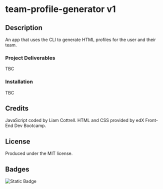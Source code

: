 # team-profile-generator v1

## Description
An app that uses the CLI to generate HTML profiles for the user and their team.

### Project Deliverables
<!-- - Used financial records stored in an array
- Wrote code to calculate the:
  - Total number of months -->
TBC

### Installation
<!-- No installation required. -->
TBC

<!-- ### Usage
The webpage can be viewed at https://lico27.github.io/calendar-app and the JavaScript can be viewed in the repository at /script.js.

### Screenshot
![Screenshot of completed project](/screenshot.png) -->

## Credits
JavaScript coded by Liam Cottrell. HTML and CSS provided by edX Front-End Dev Bootcamp. 

## License
Produced under the MIT license.

## Badges
![Static Badge](https://img.shields.io/badge/project-in_progress-blue)

<!-- ## Badges
![Static Badge](https://img.shields.io/badge/project-complete-brightgreen) -->